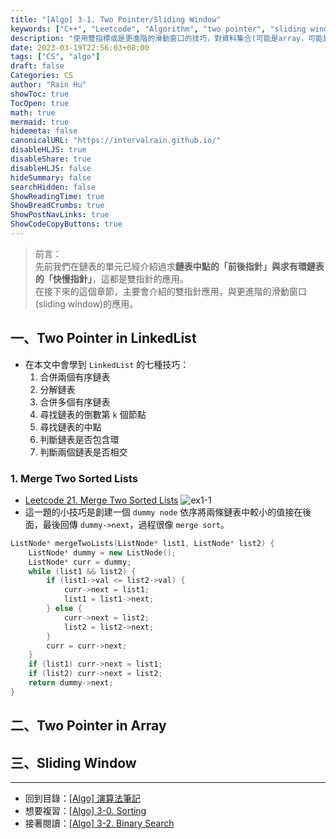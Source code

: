 ```yaml
---
title: "[Algo] 3-1. Two Pointer/Sliding Window"
keywords: ["C++", "Leetcode", "Algorithm", "two pointer", "sliding window"]
description: "使用雙指標或是更進階的滑動窗口的技巧，對資料集合(可能是array，可能是list)做搜尋。"
date: 2023-03-19T22:56:03+08:00
tags: ["CS", "algo"]
draft: false
Categories: CS
author: "Rain Hu"
showToc: true
TocOpen: true
math: true
mermaid: true
hidemeta: false
canonicalURL: "https://intervalrain.github.io/"
disableHLJS: true
disableShare: true
disableHLJS: false
hideSummary: false
searchHidden: false
ShowReadingTime: true
ShowBreadCrumbs: true
ShowPostNavLinks: true
ShowCodeCopyButtons: true
---
```

> 前言：  
> 先前我們在鏈表的單元已經介紹過求**鏈表中點的「前後指針」**與求**有環鏈表的「快慢指針」**，這都是雙指針的應用。  
> 在接下來的這個章節，主要會介紹的雙指針應用，與更進階的滑動窗口(sliding window)的應用。
## 一、Two Pointer in LinkedList
+ 在本文中會學到 `LinkedList` 的七種技巧：
    1. 合併兩個有序鏈表
    2. 分解鏈表
    3. 合併多個有序鏈表
    4. 尋找鏈表的倒數第 `k` 個節點
    5. 尋找鏈表的中點
    6. 判斷鏈表是否包含環
    7. 判斷兩個鏈表是否相交
### 1. Merge Two Sorted Lists
+ [Leetcode 21. Merge Two Sorted Lists](https://leetcode.com/problems/merge-two-sorted-lists/)
![ex1-1](https://assets.leetcode.com/uploads/2020/10/03/merge_ex1.jpg)
+ 這一題的小技巧是創建一個 `dummy node` 依序將兩條鏈表中較小的值接在後面，最後回傳 `dummy->next`，過程很像 `merge sort`。
```C++
ListNode* mergeTwoLists(ListNode* list1, ListNode* list2) {
    ListNode* dummy = new ListNode();
    ListNode* curr = dummy;
    while (list1 && list2) {
        if (list1->val <= list2->val) {
            curr->next = list1;
            list1 = list1->next;
        } else {
            curr->next = list2;
            list2 = list2->next;
        }
        curr = curr->next;
    }
    if (list1) curr->next = list1;
    if (list2) curr->next = list2;
    return dummy->next;
}
```


## 二、Two Pointer in Array

## 三、Sliding Window


---
+ 回到目錄：[[Algo] 演算法筆記](/posts/cs/algo)  
+ 想要複習：[[Algo] 3-0. Sorting](/posts/cs/algo/sorting)
+ 接著閱讀：[[Algo] 3-2. Binary Search](/posts/cs/algo/binary_search)